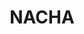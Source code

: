 ---
blog: https://www.nacha.org/news
facebook: https://www.facebook.com/NACHAOnline
linkedin: https://www.linkedin.com/company/nacha
logohandle: nacha
sort: nacha
title: NACHA
twitter: https://x.com/NACHAOnline
website: https://www.nacha.org/
wikipedia: https://en.wikipedia.org/wiki/NACHA
youtube: https://www.youtube.com/c/nacha
---